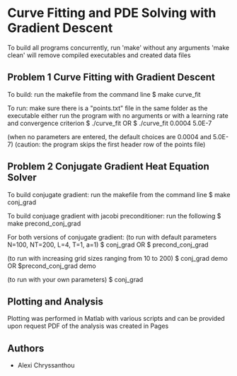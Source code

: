 # Curve Fitting and PDE Solving with Gradient Descent

To build all programs concurrently, run 'make' without any arguments
'make clean' will remove compiled executables and created data files

## Problem 1 Curve Fitting with Gradient Descent

To build: run the makefile from the command line
$ make curve_fit

To run: make sure there is a "points.txt" file in the same folder as the executable
either run the program with no arguments or with a learning rate and convergence criterion
$ ./curve_fit
OR
$ ./curve_fit 0.0004 5.0E-7

(when no parameters are entered, the default choices are 0.0004 and 5.0E-7)
(caution: the program skips the first header row of the points file)

## Problem 2 Conjugate Gradient Heat Equation Solver

To build conjugate gradient: run the makefile from the command line
$ make conj_grad

To build conjuage gradient with jacobi preconditioner: run the following
$ make precond_conj_grad

For both versions of conjugate gradient:
(to run with default parameters N=100, NT=200, L=4, T=1, a=1)
$ conj_grad
OR
$ precond_conj_grad

(to run with increasing grid sizes ranging from 10 to 200)
$ conj_grad demo
OR
$precond_conj_grad demo

(to run with your own parameters)
$ conj_grad <n> <NT> <L> <T> <a>

## Plotting and Analysis

Plotting was performed in Matlab with various scripts and can be provided upon request
PDF of the analysis was created in Pages

## Authors

* Alexi Chryssanthou